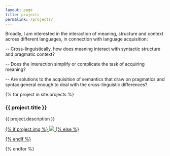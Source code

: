 ```yaml
---
layout: page
title: projects
permalink: /projects/
---
```

Broadly, I am interested in the interaction of meaning, structure and context across different languages, in connection with language acquisition: 

-- Cross-linguistically, how does meaning interact with syntactic structure and pragmatic context? 

-- Does the interaction simplify or complicate the task of acquiring meaning? 

-- Are solutions to the acquisition of semantics that draw on pragmatics and syntax general enough to deal with the cross-linguistic differences? 


{% for project in site.projects %}

<h3 class = "project" >
    {{ project.title }}
</h3>

<p> 
   {{ project.description }}  
 </p>  

<p>
  <a href="{{ project.url | prepend: site.baseurl | prepend: site.url }}">
        {% if project.img %}
        <img class="thumbnail" src="{{ project.img | prepend: site.baseurl | prepend: site.url }}"/>
        {% else %}
        <div class="thumbnail blankbox"></div>
        {% endif %}    
    </a>
</p>

        


{% endfor %}
